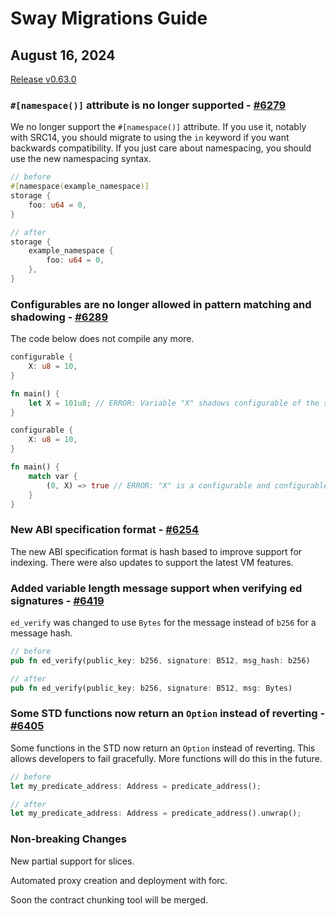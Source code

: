 # Sway Migrations Guide

## August 16, 2024

[Release v0.63.0](https://github.com/FuelLabs/sway/releases/tag/v0.63.0)

### `#[namespace()]` attribute is no longer supported - [#6279](https://github.com/FuelLabs/sway/pull/6279)

We no longer support the `#[namespace()]` attribute.  If you use it, notably with SRC14, you should migrate to using the `in` keyword if you want backwards compatibility.  If you just care about namespacing, you should use the new namespacing syntax.

```rust
// before
#[namespace(example_namespace)]
storage {
    foo: u64 = 0,
}
```

```rust
// after
storage {
    example_namespace {
        foo: u64 = 0,
    },
}
```

### Configurables are no longer allowed in pattern matching and shadowing - [#6289](https://github.com/FuelLabs/sway/pull/6289)

The code below does not compile any more.

```rust
configurable {
    X: u8 = 10,
}

fn main() {
    let X = 101u8; // ERROR: Variable "X" shadows configurable of the same name.
}
```

```rust
configurable {
    X: u8 = 10,
}

fn main() {
    match var {
        (0, X) => true // ERROR: "X" is a configurable and configurables cannot be matched against.
    }
}
```

### New ABI specification format - [#6254](https://github.com/FuelLabs/sway/pull/6254)

The new ABI specification format is hash based to improve support for indexing.  There were also updates to support the latest VM features.

### Added variable length message support when verifying ed signatures - [#6419](https://github.com/FuelLabs/sway/pull/6419)

`ed_verify` was changed to use `Bytes` for the message instead of `b256` for a message hash.

```rust
// before
pub fn ed_verify(public_key: b256, signature: B512, msg_hash: b256)
```

```rust
// after
pub fn ed_verify(public_key: b256, signature: B512, msg: Bytes)
```

### Some STD functions now return an `Option` instead of reverting - [#6405](https://github.com/FuelLabs/sway/pull/6405)

Some functions in the STD now return an `Option` instead of reverting.  This allows developers to fail gracefully.  More functions will do this in the future.

```rust
// before
let my_predicate_address: Address = predicate_address();
```

```rust
// after
let my_predicate_address: Address = predicate_address().unwrap();
```

### Non-breaking Changes

New partial support for slices.

Automated proxy creation and deployment with forc.

Soon the contract chunking tool will be merged.
